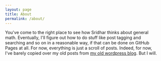```yaml
---
layout: page
title: About
permalink: /about/
---
```


You've come to the right place to see how Sridhar thinks about general math. Eventually, I'll figure out how to do stuff like post tagging and searching and so on in a reasonable way, if that can be done on GitHub Pages at all. For now, everything is just a scroll of posts. Indeed, for now, I've barely copied over my old posts from [my old wordpress blog](https://howsridharthinks.wordpress.com). But I will.
